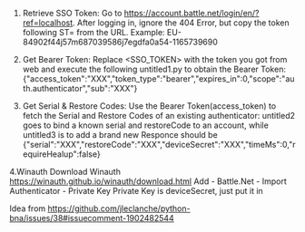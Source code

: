 1. Retrieve SSO Token:
Go to https://account.battle.net/login/en/?ref=localhost. After logging in, ignore the 404 Error, but copy the token following ST= from the URL.
Example: EU-84902f44j57m687039586j7egdfa0a54-1165739690

2. Get Bearer Token:
Replace <SSO_TOKEN> with the token you got from web and execute the following untitled1.py to obtain the Bearer Token:
{"access_token":"XXX","token_type":"bearer","expires_in":0,"scope":"auth.authenticator","sub":"XXX"}

3. Get Serial & Restore Codes:
Use the Bearer Token(access_token) to fetch the Serial and Restore Codes of an existing authenticator:
untitled2 goes to bind a known serial and restoreCode to an account, while untitled3 is to add a brand new
Responce should be
{"serial":"XXX","restoreCode":"XXX","deviceSecret":"XXX","timeMs":0,"requireHealup":false}

4.Winauth
Download Winauth https://winauth.github.io/winauth/download.html
Add - Battle.Net - Import Authenticator - Private Key
Private Key is deviceSecret, just put it in

Idea from https://github.com/jleclanche/python-bna/issues/38#issuecomment-1902482544
